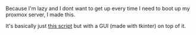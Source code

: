 Because I'm lazy and I dont want to get up every time I need to boot up my proxmox server, I made this.


It's basically just [this script](http://wiki.bashlinux.com/index.php/Wake-on-LAN) but with a GUI (made with tkinter) on top of it.

